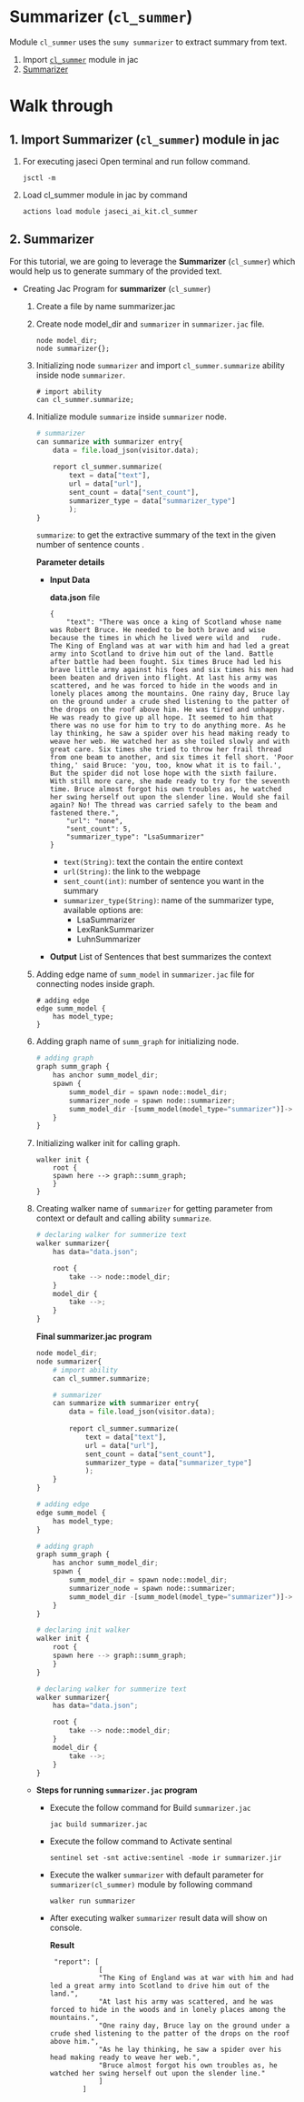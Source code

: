 # **Summarizer (`cl_summer`)**

Module `cl_summer` uses the `sumy summarizer` to extract summary from text.

1. Import [`cl_summer`](#1-import-summarizer-cl_summer-module-in-jac) module in jac
2. [Summarizer](#2-summarizer)

# **Walk through**

## **1. Import Summarizer (`cl_summer`) module in jac**
1. For executing jaseci Open terminal and run follow command.
    ```
    jsctl -m
    ```
2.  Load cl_summer module in jac by command
    ```
    actions load module jaseci_ai_kit.cl_summer
    ```


## **2. Summarizer**
For this tutorial, we are going to leverage the **Summarizer** (`cl_summer`) which would help us to generate summary of the provided text.

* Creating Jac Program for **summarizer** (`cl_summer`)

    1. Create a file by name summarizer.jac
    2. Create node model_dir and `summarizer` in `summarizer.jac` file.

        ```
        node model_dir;
        node summarizer{};
        ```
    3. Initializing node `summarizer` and import `cl_summer.summarize` ability inside node `summarizer`.

        ```
        # import ability
        can cl_summer.summarize;
        ```

    4. Initialize module `summarize` inside `summarizer` node.

        ```python
        # summarizer
        can summarize with summarizer entry{
            data = file.load_json(visitor.data);
            
            report cl_summer.summarize(
                text = data["text"],
                url = data["url"],
                sent_count = data["sent_count"],
                summarizer_type = data["summarizer_type"]
                );      
        }
        ```
        `summarize`: to get the extractive summary of the text in the given number of sentence counts .

        **Parameter details**

        * **Input Data**
        
            **data.json** file
            ```
            {
                "text": "There was once a king of Scotland whose name was Robert Bruce. He needed to be both brave and wise because the times in which he lived were wild and   rude. The King of England was at war with him and had led a great army into Scotland to drive him out of the land. Battle after battle had been fought. Six times Bruce had led his brave little army against his foes and six times his men had been beaten and driven into flight. At last his army was scattered, and he was forced to hide in the woods and in lonely places among the mountains. One rainy day, Bruce lay on the ground under a crude shed listening to the patter of the drops on the roof above him. He was tired and unhappy. He was ready to give up all hope. It seemed to him that there was no use for him to try to do anything more. As he lay thinking, he saw a spider over his head making ready to weave her web. He watched her as she toiled slowly and with great care. Six times she tried to throw her frail thread from one beam to another, and six times it fell short. 'Poor thing,' said Bruce: 'you, too, know what it is to fail.', But the spider did not lose hope with the sixth failure. With still more care, she made ready to try for the seventh time. Bruce almost forgot his own troubles as, he watched her swing herself out upon the slender line. Would she fail again? No! The thread was carried safely to the beam and fastened there.",
                "url": "none",
                "sent_count": 5,
                "summarizer_type": "LsaSummarizer"
            }
            ```
            * `text(String)`: text the contain the entire context
            * `url(String)`: the link to the webpage
            * `sent_count(int)`: number of sentence you want in the summary
            * `summarizer_type(String)`: name of the summarizer type, available options are:
                * LsaSummarizer
                * LexRankSummarizer
                * LuhnSummarizer

        * **Output**
        List of Sentences that best summarizes the context

    5. Adding edge name of `summ_model` in `summarizer.jac` file for connecting nodes inside graph.
        ```
        # adding edge
        edge summ_model {
            has model_type;
        }
        ```
    6. Adding graph name of `summ_graph` for initializing node.
        ```python
        # adding graph
        graph summ_graph {
            has anchor summ_model_dir;
            spawn {
                summ_model_dir = spawn node::model_dir;
                summarizer_node = spawn node::summarizer;
                summ_model_dir -[summ_model(model_type="summarizer")]-> summarizer_node;
            }
        }
        ```
    7. Initializing walker init for calling graph.
        ```
        walker init {
            root {
            spawn here --> graph::summ_graph; 
            }
        }
        ```
    8. Creating walker name of `summarizer` for getting parameter from context or default and calling ability `summarize`.
        ```python
        # declaring walker for summerize text
        walker summarizer{
            has data="data.json";

            root {
                take --> node::model_dir;
            }
            model_dir {
                take -->;
            }
        }
        ```
        **Final summarizer.jac program**
        ```python
        node model_dir;
        node summarizer{
            # import ability
            can cl_summer.summarize;

            # summarizer
            can summarize with summarizer entry{
                data = file.load_json(visitor.data);
                
                report cl_summer.summarize(
                    text = data["text"],
                    url = data["url"],
                    sent_count = data["sent_count"],
                    summarizer_type = data["summarizer_type"]
                    );      
            }
        }

        # adding edge
        edge summ_model {
            has model_type;
        }

        # adding graph
        graph summ_graph {
            has anchor summ_model_dir;
            spawn {
                summ_model_dir = spawn node::model_dir;
                summarizer_node = spawn node::summarizer;
                summ_model_dir -[summ_model(model_type="summarizer")]-> summarizer_node;
            }
        }

        # declaring init walker
        walker init {
            root {
            spawn here --> graph::summ_graph; 
            }
        }

        # declaring walker for summerize text
        walker summarizer{
            has data="data.json";

            root {
                take --> node::model_dir;
            }
            model_dir {
                take -->;
            }
        }    
        ```
    * **Steps for running `summarizer.jac` program**

        * Execute the follow command for Build `summarizer.jac`

            ```
            jac build summarizer.jac
            ```
        * Execute the follow command to Activate sentinal

            ```
            sentinel set -snt active:sentinel -mode ir summarizer.jir
            ```
        * Execute the walker `summarizer` with default parameter for `summarizer(cl_summer)` module by following command
            ```
            walker run summarizer
            ```
        * After executing walker `summarizer` result data will show on console.

            **Result**
            ```
             "report": [
                        [
                        "The King of England was at war with him and had led a great army into Scotland to drive him out of the land.",
                        "At last his army was scattered, and he was forced to hide in the woods and in lonely places among the mountains.",
                        "One rainy day, Bruce lay on the ground under a crude shed listening to the patter of the drops on the roof above him.",
                        "As he lay thinking, he saw a spider over his head making ready to weave her web.",
                        "Bruce almost forgot his own troubles as, he watched her swing herself out upon the slender line."
                        ]
                    ]
            ```